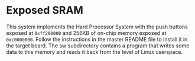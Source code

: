 
Exposed SRAM
============

This system implements the Hard Processor System with the push buttons exposed
at `0xff200000` and 256KB of on-chip memory exposed at `0xc0000000`. Follow the
instructions in the master README file to install it in the target board. The
sw subdirectory contains a program that writes some data to this memory and
reads it back from the level of Linux userspace.

